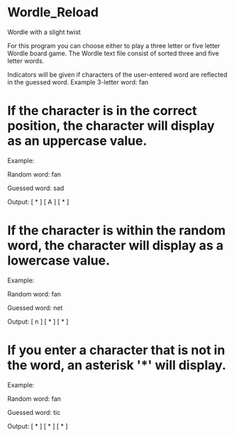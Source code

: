 # Wordle_Reload
Wordle with a slight twist

For this program you can choose either to play  a three letter or five letter Wordle board game.  The Wordle text file consist of sorted three and five letter words.

Indicators will be given if characters of the user-entered word are reflected in the guessed word.  Example 3-letter word:  fan

# If the character is in the correct position, the character will display as an uppercase value.  

Example:


  Random word:  fan
  
  Guessed word:   sad
  
  Output:  [ * ]  [ A ]  [ * ]
  
  
# If the character is within the random word, the character will display as a lowercase value.

Example:


  Random word: fan
  
  Guessed word: net
  
  Output: [ n ]  [ * ]  [ * ]
  
  
# If you enter a character that is not in the word, an asterisk '*' will display.

Example:

  
  Random word: fan
  
  Guessed word: tic
  
  Output: [ * ]  [ * ]  [ * ]
  


  
